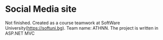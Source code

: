 # Social Media site 

Not finished. Created as a course teamwork at SoftWare University(https://softuni.bg).
Team name: ATHNN.
The project is written in ASP.NET MVC
